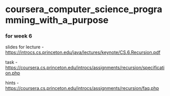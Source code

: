 # coursera_computer_science_programming_with_a_purpose


### for week 6
slides for lecture - https://introcs.cs.princeton.edu/java/lectures/keynote/CS.6.Recursion.pdf

task - https://coursera.cs.princeton.edu/introcs/assignments/recursion/specification.php

hints - https://coursera.cs.princeton.edu/introcs/assignments/recursion/faq.php




